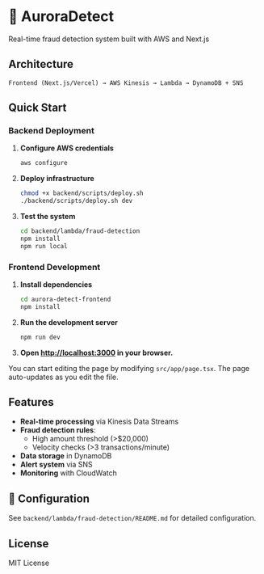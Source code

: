 # 🌟 AuroraDetect

Real-time fraud detection system built with AWS and Next.js

## Architecture

```
Frontend (Next.js/Vercel) → AWS Kinesis → Lambda → DynamoDB + SNS
```

## Quick Start

### Backend Deployment

1. **Configure AWS credentials**
   ```bash
   aws configure
   ```

2. **Deploy infrastructure**
   ```bash
   chmod +x backend/scripts/deploy.sh
   ./backend/scripts/deploy.sh dev
   ```

3. **Test the system**
   ```bash
   cd backend/lambda/fraud-detection
   npm install
   npm run local
   ```

### Frontend Development

1. **Install dependencies**
   ```bash
   cd aurora-detect-frontend
   npm install
   ```

2. **Run the development server**
   ```bash
   npm run dev
   ```

3. **Open [http://localhost:3000](http://localhost:3000) in your browser.**

You can start editing the page by modifying `src/app/page.tsx`. The page auto-updates as you edit the file.

## Features

- **Real-time processing** via Kinesis Data Streams
- **Fraud detection rules**:
  - High amount threshold (>$20,000)
  - Velocity checks (>3 transactions/minute)
- **Data storage** in DynamoDB
- **Alert system** via SNS
- **Monitoring** with CloudWatch

## 🔧 Configuration

See `backend/lambda/fraud-detection/README.md` for detailed configuration.

## License

MIT License
